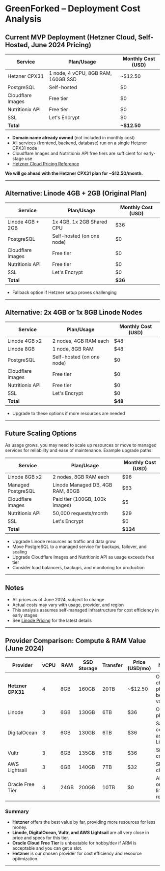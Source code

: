 # GreenForked – Deployment Cost Analysis

## Current MVP Deployment (Hetzner Cloud, Self-Hosted, June 2024 Pricing)

| Service                | Plan/Usage                        | Monthly Cost (USD) |
|------------------------|-----------------------------------|--------------------|
| Hetzner CPX31          | 1 node, 4 vCPU, 8GB RAM, 160GB SSD | ~$12.50           |
| PostgreSQL             | Self-hosted                       | $0                 |
| Cloudflare Images      | Free tier                         | $0                 |
| Nutritionix API        | Free tier                         | $0                 |
| SSL                    | Let's Encrypt                     | $0                 |
| **Total**              |                                   | **~$12.50**        |

- **Domain name already owned** (not included in monthly cost)
- All services (frontend, backend, database) run on a single Hetzner CPX31 node
- Cloudflare Images and Nutritionix API free tiers are sufficient for early-stage use
- [Hetzner Cloud Pricing Reference](https://www.hetzner.com/cloud)

**We will go ahead with the Hetzner CPX31 plan for ~$12.50/month.**

---

## Alternative: Linode 4GB + 2GB (Original Plan)

| Service                | Plan/Usage                        | Monthly Cost (USD) |
|------------------------|-----------------------------------|--------------------|
| Linode 4GB + 2GB       | 1x 4GB, 1x 2GB Shared CPU         | $36                |
| PostgreSQL             | Self-hosted (on one node)         | $0                 |
| Cloudflare Images      | Free tier                         | $0                 |
| Nutritionix API        | Free tier                         | $0                 |
| SSL                    | Let's Encrypt                     | $0                 |
| **Total**              |                                   | **$36**            |

- Fallback option if Hetzner setup proves challenging

---

## Alternative: 2x 4GB or 1x 8GB Linode Nodes

| Service                | Plan/Usage                        | Monthly Cost (USD) |
|------------------------|-----------------------------------|--------------------|
| Linode 4GB x2          | 2 nodes, 4GB RAM each             | $48                |
| Linode 8GB             | 1 node, 8GB RAM                   | $48                |
| PostgreSQL             | Self-hosted (on one node)         | $0                 |
| Cloudflare Images      | Free tier                         | $0                 |
| Nutritionix API        | Free tier                         | $0                 |
| SSL                    | Let's Encrypt                     | $0                 |
| **Total**              |                                   | **$48**            |

- Upgrade to these options if more resources are needed

---

## Future Scaling Options

As usage grows, you may need to scale up resources or move to managed services for reliability and ease of maintenance. Example upgrade paths:

| Service                | Plan/Usage                        | Monthly Cost (USD) |
|------------------------|-----------------------------------|--------------------|
| Linode 8GB x2          | 2 nodes, 8GB RAM each             | $96                |
| Managed PostgreSQL     | Linode Managed DB, 4GB RAM, 80GB  | $63                |
| Cloudflare Images      | Paid tier (100GB, 100k images)    | $5                 |
| Nutritionix API        | 50,000 requests/month             | $29                |
| SSL                    | Let's Encrypt                     | $0                 |
| **Total**              |                                   | **$134**           |

- Upgrade Linode resources as traffic and data grow
- Move PostgreSQL to a managed service for backups, failover, and scaling
- Upgrade Cloudflare Images and Nutritionix API as usage exceeds free tier
- Consider load balancers, backups, and monitoring for production

---

## Notes
- All prices as of June 2024, subject to change
- Actual costs may vary with usage, provider, and region
- This analysis assumes self-managed infrastructure for cost efficiency in early stages
- See [Linode Pricing](https://www.linode.com/pricing/) for the latest details

---

## Provider Comparison: Compute & RAM Value (June 2024)

| Provider         | vCPU | RAM  | SSD Storage | Transfer | Price (USD/mo) | Notes                        |
|------------------|------|------|-------------|----------|----------------|------------------------------|
| **Hetzner CPX31**| 4    | 8GB  | 160GB       | 20TB     | ~$12.50        | Our chosen plan, best value  |
| Linode           | 3    | 6GB  | 130GB       | 6TB      | $36            | Original plan                |
| DigitalOcean     | 3    | 6GB  | 130GB       | 6TB      | $36            | Same config as Linode        |
| Vultr            | 3    | 6GB  | 135GB       | 5TB      | $36            | Similar config               |
| AWS Lightsail    | 3    | 6GB  | 140GB       | 7TB      | $32            | Slightly cheaper             |
| Oracle Free Tier | 4    | 24GB | 200GB       | 10TB     | $0             | ARM only, limited regions    |

### Summary
- **Hetzner** offers the best value by far, providing more resources for less money.
- **Linode, DigitalOcean, Vultr, and AWS Lightsail** are all very close in price and specs for this tier.
- **Oracle Cloud Free Tier** is unbeatable for hobby/dev if ARM is acceptable and you can get a slot.
- **Hetzner** is our chosen provider for cost efficiency and resource optimization.

--- 